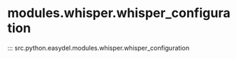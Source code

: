 # modules.whisper.whisper_configuration
::: src.python.easydel.modules.whisper.whisper_configuration